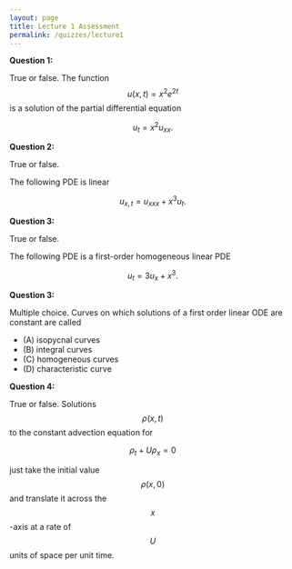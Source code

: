```yaml
---
layout: page
title: Lecture 1 Assessment
permalink: /quizzes/lecture1
---
```



**Question 1:**

True or false.
The function $$u(x,t) = x^2e^{2t}$$ is a solution of the partial differential equation

$$u_t = x^2u_{xx}.$$


**Question 2:**

True or false.

The following PDE is linear

$$u_{x,t} = u_{xxx} + x^3u_t.$$

**Question 3:**

True or false.

The following PDE is a first-order homogeneous linear PDE

$$u_{t} = 3u_{x} + x^3.$$

**Question 3:**

Multiple choice.
Curves on which solutions of a first order linear ODE are constant are called
* (A) isopycnal curves
* (B) integral curves
* (C) homogeneous curves
* (D) characteristic curve

**Question 4:**

True or false.
Solutions $$\rho(x,t)$$ to the constant advection equation for

$$\rho_t + U\rho_x = 0$$

just take the initial value $$\rho(x,0)$$ and translate it across the $$x$$-axis at a rate of $$U$$ units of space per unit time.



